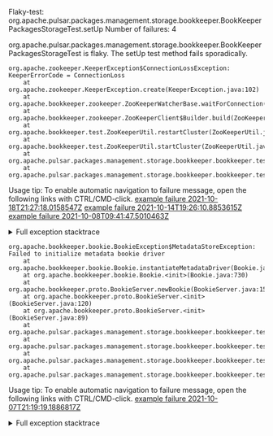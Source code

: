         
Flaky-test: org.apache.pulsar.packages.management.storage.bookkeeper.BookKeeperPackagesStorageTest.setUp
Number of failures: 4

org.apache.pulsar.packages.management.storage.bookkeeper.BookKeeperPackagesStorageTest is flaky. The setUp test method fails sporadically.

```
org.apache.zookeeper.KeeperException$ConnectionLossException: KeeperErrorCode = ConnectionLoss
	at org.apache.zookeeper.KeeperException.create(KeeperException.java:102)
	at org.apache.bookkeeper.zookeeper.ZooKeeperWatcherBase.waitForConnection(ZooKeeperWatcherBase.java:159)
	at org.apache.bookkeeper.zookeeper.ZooKeeperClient$Builder.build(ZooKeeperClient.java:260)
	at org.apache.bookkeeper.test.ZooKeeperUtil.restartCluster(ZooKeeperUtil.java:133)
	at org.apache.bookkeeper.test.ZooKeeperUtil.startCluster(ZooKeeperUtil.java:104)
	at org.apache.pulsar.packages.management.storage.bookkeeper.bookkeeper.test.BookKeeperClusterTestCase.startZKCluster(BookKeeperClusterTestCase.java:132)
	at org.apache.pulsar.packages.management.storage.bookkeeper.bookkeeper.test.BookKeeperClusterTestCase.setUp(BookKeeperClusterTestCase.java:103)
```

Usage tip: To enable automatic navigation to failure message, open the following links with CTRL/CMD-click.
[example failure 2021-10-18T21:27:18.0158547Z](https://github.com/apache/pulsar/runs/3931725666?check_suite_focus=true?check_suite_focus=true#step:8:15769)
[example failure 2021-10-14T19:26:10.8853615Z](https://github.com/apache/pulsar/runs/3898240723?check_suite_focus=true?check_suite_focus=true#step:8:21138)
[example failure 2021-10-08T09:41:47.5010463Z](https://github.com/apache/pulsar/runs/3836704101?check_suite_focus=true?check_suite_focus=true#step:8:15575)


<details>
<summary>Full exception stacktrace</summary>
<code><pre>
org.apache.zookeeper.KeeperException$ConnectionLossException: KeeperErrorCode = ConnectionLoss
	at org.apache.zookeeper.KeeperException.create(KeeperException.java:102)
	at org.apache.bookkeeper.zookeeper.ZooKeeperWatcherBase.waitForConnection(ZooKeeperWatcherBase.java:159)
	at org.apache.bookkeeper.zookeeper.ZooKeeperClient$Builder.build(ZooKeeperClient.java:260)
	at org.apache.bookkeeper.test.ZooKeeperUtil.restartCluster(ZooKeeperUtil.java:133)
	at org.apache.bookkeeper.test.ZooKeeperUtil.startCluster(ZooKeeperUtil.java:104)
	at org.apache.pulsar.packages.management.storage.bookkeeper.bookkeeper.test.BookKeeperClusterTestCase.startZKCluster(BookKeeperClusterTestCase.java:132)
	at org.apache.pulsar.packages.management.storage.bookkeeper.bookkeeper.test.BookKeeperClusterTestCase.setUp(BookKeeperClusterTestCase.java:103)
	at java.base/jdk.internal.reflect.NativeMethodAccessorImpl.invoke0(Native Method)
	at java.base/jdk.internal.reflect.NativeMethodAccessorImpl.invoke(NativeMethodAccessorImpl.java:62)
	at java.base/jdk.internal.reflect.DelegatingMethodAccessorImpl.invoke(DelegatingMethodAccessorImpl.java:43)
	at java.base/java.lang.reflect.Method.invoke(Method.java:566)
	at org.testng.internal.MethodInvocationHelper.invokeMethod(MethodInvocationHelper.java:132)
	at org.testng.internal.MethodInvocationHelper.invokeMethodConsideringTimeout(MethodInvocationHelper.java:61)
	at org.testng.internal.ConfigInvoker.invokeConfigurationMethod(ConfigInvoker.java:366)
	at org.testng.internal.ConfigInvoker.invokeConfigurations(ConfigInvoker.java:320)
	at org.testng.internal.TestInvoker.runConfigMethods(TestInvoker.java:701)
	at org.testng.internal.TestInvoker.invokeMethod(TestInvoker.java:527)
	at org.testng.internal.TestInvoker.invokeTestMethod(TestInvoker.java:174)
	at org.testng.internal.MethodRunner.runInSequence(MethodRunner.java:46)
	at org.testng.internal.TestInvoker$MethodInvocationAgent.invoke(TestInvoker.java:822)
	at org.testng.internal.TestInvoker.invokeTestMethods(TestInvoker.java:147)
	at org.testng.internal.TestMethodWorker.invokeTestMethods(TestMethodWorker.java:146)
	at org.testng.internal.TestMethodWorker.run(TestMethodWorker.java:128)
	at java.base/java.util.ArrayList.forEach(ArrayList.java:1541)
	at org.testng.TestRunner.privateRun(TestRunner.java:764)
	at org.testng.TestRunner.run(TestRunner.java:585)
	at org.testng.SuiteRunner.runTest(SuiteRunner.java:384)
	at org.testng.SuiteRunner.runSequentially(SuiteRunner.java:378)
	at org.testng.SuiteRunner.privateRun(SuiteRunner.java:337)
	at org.testng.SuiteRunner.run(SuiteRunner.java:286)
	at org.testng.SuiteRunnerWorker.runSuite(SuiteRunnerWorker.java:53)
	at org.testng.SuiteRunnerWorker.run(SuiteRunnerWorker.java:96)
	at org.testng.TestNG.runSuitesSequentially(TestNG.java:1218)
	at org.testng.TestNG.runSuitesLocally(TestNG.java:1140)
	at org.testng.TestNG.runSuites(TestNG.java:1069)
	at org.testng.TestNG.run(TestNG.java:1037)
	at org.apache.maven.surefire.testng.TestNGExecutor.run(TestNGExecutor.java:135)
	at org.apache.maven.surefire.testng.TestNGDirectoryTestSuite.executeSingleClass(TestNGDirectoryTestSuite.java:112)
	at org.apache.maven.surefire.testng.TestNGDirectoryTestSuite.executeLazy(TestNGDirectoryTestSuite.java:123)
	at org.apache.maven.surefire.testng.TestNGDirectoryTestSuite.execute(TestNGDirectoryTestSuite.java:90)
	at org.apache.maven.surefire.testng.TestNGProvider.invoke(TestNGProvider.java:146)
	at org.apache.maven.surefire.booter.ForkedBooter.invokeProviderInSameClassLoader(ForkedBooter.java:384)
	at org.apache.maven.surefire.booter.ForkedBooter.runSuitesInProcess(ForkedBooter.java:345)
	at org.apache.maven.surefire.booter.ForkedBooter.execute(ForkedBooter.java:126)
	at org.apache.maven.surefire.booter.ForkedBooter.main(ForkedBooter.java:418)

</pre></code>
</details>

```
org.apache.bookkeeper.bookie.BookieException$MetadataStoreException: Failed to initialize metadata bookie driver
	at org.apache.bookkeeper.bookie.Bookie.instantiateMetadataDriver(Bookie.java:1153)
	at org.apache.bookkeeper.bookie.Bookie.<init>(Bookie.java:730)
	at org.apache.bookkeeper.proto.BookieServer.newBookie(BookieServer.java:152)
	at org.apache.bookkeeper.proto.BookieServer.<init>(BookieServer.java:120)
	at org.apache.bookkeeper.proto.BookieServer.<init>(BookieServer.java:89)
	at org.apache.pulsar.packages.management.storage.bookkeeper.bookkeeper.test.BookKeeperClusterTestCase.startBookie(BookKeeperClusterTestCase.java:418)
	at org.apache.pulsar.packages.management.storage.bookkeeper.bookkeeper.test.BookKeeperClusterTestCase.startNewBookie(BookKeeperClusterTestCase.java:404)
	at org.apache.pulsar.packages.management.storage.bookkeeper.bookkeeper.test.BookKeeperClusterTestCase.startBKCluster(BookKeeperClusterTestCase.java:160)
	at org.apache.pulsar.packages.management.storage.bookkeeper.bookkeeper.test.BookKeeperClusterTestCase.setUp(BookKeeperClusterTestCase.java:110)
```

Usage tip: To enable automatic navigation to failure message, open the following links with CTRL/CMD-click.
[example failure 2021-10-07T21:19:19.1886817Z](https://github.com/apache/pulsar/runs/3831980078?check_suite_focus=true?check_suite_focus=true#step:8:15420)


<details>
<summary>Full exception stacktrace</summary>
<code><pre>
org.apache.bookkeeper.bookie.BookieException$MetadataStoreException: Failed to initialize metadata bookie driver
	at org.apache.bookkeeper.bookie.Bookie.instantiateMetadataDriver(Bookie.java:1153)
	at org.apache.bookkeeper.bookie.Bookie.<init>(Bookie.java:730)
	at org.apache.bookkeeper.proto.BookieServer.newBookie(BookieServer.java:152)
	at org.apache.bookkeeper.proto.BookieServer.<init>(BookieServer.java:120)
	at org.apache.bookkeeper.proto.BookieServer.<init>(BookieServer.java:89)
	at org.apache.pulsar.packages.management.storage.bookkeeper.bookkeeper.test.BookKeeperClusterTestCase.startBookie(BookKeeperClusterTestCase.java:418)
	at org.apache.pulsar.packages.management.storage.bookkeeper.bookkeeper.test.BookKeeperClusterTestCase.startNewBookie(BookKeeperClusterTestCase.java:404)
	at org.apache.pulsar.packages.management.storage.bookkeeper.bookkeeper.test.BookKeeperClusterTestCase.startBKCluster(BookKeeperClusterTestCase.java:160)
	at org.apache.pulsar.packages.management.storage.bookkeeper.bookkeeper.test.BookKeeperClusterTestCase.setUp(BookKeeperClusterTestCase.java:110)
	at java.base/jdk.internal.reflect.NativeMethodAccessorImpl.invoke0(Native Method)
	at java.base/jdk.internal.reflect.NativeMethodAccessorImpl.invoke(NativeMethodAccessorImpl.java:62)
	at java.base/jdk.internal.reflect.DelegatingMethodAccessorImpl.invoke(DelegatingMethodAccessorImpl.java:43)
	at java.base/java.lang.reflect.Method.invoke(Method.java:566)
	at org.testng.internal.MethodInvocationHelper.invokeMethod(MethodInvocationHelper.java:132)
	at org.testng.internal.MethodInvocationHelper.invokeMethodConsideringTimeout(MethodInvocationHelper.java:61)
	at org.testng.internal.ConfigInvoker.invokeConfigurationMethod(ConfigInvoker.java:366)
	at org.testng.internal.ConfigInvoker.invokeConfigurations(ConfigInvoker.java:320)
	at org.testng.internal.TestInvoker.runConfigMethods(TestInvoker.java:701)
	at org.testng.internal.TestInvoker.invokeMethod(TestInvoker.java:527)
	at org.testng.internal.TestInvoker.invokeTestMethod(TestInvoker.java:174)
	at org.testng.internal.MethodRunner.runInSequence(MethodRunner.java:46)
	at org.testng.internal.TestInvoker$MethodInvocationAgent.invoke(TestInvoker.java:822)
	at org.testng.internal.TestInvoker.invokeTestMethods(TestInvoker.java:147)
	at org.testng.internal.TestMethodWorker.invokeTestMethods(TestMethodWorker.java:146)
	at org.testng.internal.TestMethodWorker.run(TestMethodWorker.java:128)
	at java.base/java.util.ArrayList.forEach(ArrayList.java:1541)
	at org.testng.TestRunner.privateRun(TestRunner.java:764)
	at org.testng.TestRunner.run(TestRunner.java:585)
	at org.testng.SuiteRunner.runTest(SuiteRunner.java:384)
	at org.testng.SuiteRunner.runSequentially(SuiteRunner.java:378)
	at org.testng.SuiteRunner.privateRun(SuiteRunner.java:337)
	at org.testng.SuiteRunner.run(SuiteRunner.java:286)
	at org.testng.SuiteRunnerWorker.runSuite(SuiteRunnerWorker.java:53)
	at org.testng.SuiteRunnerWorker.run(SuiteRunnerWorker.java:96)
	at org.testng.TestNG.runSuitesSequentially(TestNG.java:1218)
	at org.testng.TestNG.runSuitesLocally(TestNG.java:1140)
	at org.testng.TestNG.runSuites(TestNG.java:1069)
	at org.testng.TestNG.run(TestNG.java:1037)
	at org.apache.maven.surefire.testng.TestNGExecutor.run(TestNGExecutor.java:135)
	at org.apache.maven.surefire.testng.TestNGDirectoryTestSuite.executeSingleClass(TestNGDirectoryTestSuite.java:112)
	at org.apache.maven.surefire.testng.TestNGDirectoryTestSuite.executeLazy(TestNGDirectoryTestSuite.java:123)
	at org.apache.maven.surefire.testng.TestNGDirectoryTestSuite.execute(TestNGDirectoryTestSuite.java:90)
	at org.apache.maven.surefire.testng.TestNGProvider.invoke(TestNGProvider.java:146)
	at org.apache.maven.surefire.booter.ForkedBooter.invokeProviderInSameClassLoader(ForkedBooter.java:384)
	at org.apache.maven.surefire.booter.ForkedBooter.runSuitesInProcess(ForkedBooter.java:345)
	at org.apache.maven.surefire.booter.ForkedBooter.execute(ForkedBooter.java:126)
	at org.apache.maven.surefire.booter.ForkedBooter.main(ForkedBooter.java:418)
Caused by: org.apache.bookkeeper.meta.exceptions.MetadataException: Failed to create zookeeper client to localhost:42053
	at org.apache.bookkeeper.meta.zk.ZKMetadataDriverBase.initialize(ZKMetadataDriverBase.java:227)
	at org.apache.bookkeeper.meta.zk.ZKMetadataBookieDriver.initialize(ZKMetadataBookieDriver.java:60)
	at org.apache.bookkeeper.bookie.Bookie.instantiateMetadataDriver(Bookie.java:1143)
	... 46 more
Caused by: org.apache.zookeeper.KeeperException$ConnectionLossException: KeeperErrorCode = ConnectionLoss
	at org.apache.zookeeper.KeeperException.create(KeeperException.java:102)
	at org.apache.bookkeeper.zookeeper.ZooKeeperWatcherBase.waitForConnection(ZooKeeperWatcherBase.java:159)
	at org.apache.bookkeeper.zookeeper.ZooKeeperClient$Builder.build(ZooKeeperClient.java:260)
	at org.apache.bookkeeper.meta.zk.ZKMetadataDriverBase.initialize(ZKMetadataDriverBase.java:207)
	... 48 more

</pre></code>
</details>

